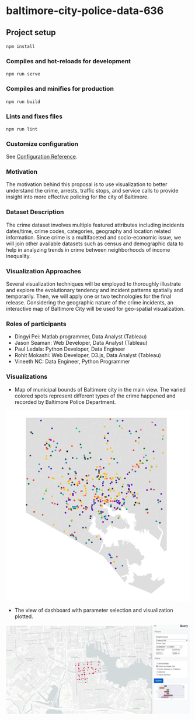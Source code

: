 # baltimore-city-police-data-636

## Project setup
```
npm install
```

### Compiles and hot-reloads for development
```
npm run serve
```

### Compiles and minifies for production
```
npm run build
```

### Lints and fixes files
```
npm run lint
```

### Customize configuration
See [Configuration Reference](https://cli.vuejs.org/config/).

### Motivation
The motivation behind this proposal is to use visualization to better understand
the crime, arrests, traffic stops, and service calls to provide insight into more
effective policing for the city of Baltimore.

### Dataset Description
The crime dataset involves multiple featured attributes including incidents
dates/time, crime codes, categories, geography and location related
information. Since crime is a multifaceted and socio-economic issue, we will
join other available datasets such as census and demographic data to help in
analyzing trends in crime between neighborhoods of income inequality.

### Visualization Approaches
Several visualization techniques will be employed to thoroughly illustrate and
explore the evolutionary tendency and incident patterns spatially and temporarily.
Then, we will apply one or two technologies for the final release. Considering the geographic nature of the crime incidents, an interactive
map of Baltimore City will be used for geo-spatial visualization.

### Roles of participants
* Dingyi Pei: Matlab programmer, Data Analyst (Tableau)
* Jason Seaman: Web Developer, Data Analyst (Tableau)
* Paul Ledala: Python Developer, Data Engineer
* Rohit Mokashi: Web Developer, D3.js, Data Analyst (Tableau)
* Vineeth NC: Data Engineer, Python Programmer

### Visualizations
* Map of municipal bounds of Baltimore city in the main view. The varied colored spots represent different types of the crime happened and recorded by Baltimore Police Department.

![Baltimore city map with crime points](https://github.com/rohitmokashi16/baltimore-city-police-data/blob/main/visualizations/screenshot-1.png)

* The view of dashboard with parameter selection and visualization plotted.

![Neighborhood view with crime points](https://github.com/rohitmokashi16/baltimore-city-police-data/blob/main/visualizations/screenshot-3.png)
